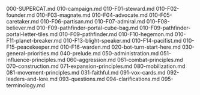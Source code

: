 000-SUPERCAT.md
010-campaign.md
010-F01-steward.md
010-F02-founder.md
010-F03-magnate.md
010-F04-advocate.md
010-F05-caretaker.md
010-F06-partisan.md
010-F07-admiral.md
010-F08-believer.md
010-F09-pathfinder-portal-cube-bag.md
010-F09-pathfinder-portal-letter-tiles.md
010-F09-pathfinder.md
010-F10-hegemon.md
010-F11-planet-breaker.md
010-F13-blight-speaker.md
010-F14-pacifist.md
010-F15-peacekeeper.md
010-F16-warden.md
020-bot-turn-start-here.md
030-general-priorities.md
040-prelude.md
050-administration.md
051-influence-principles.md
060-aggression.md
061-combat-principles.md
070-construction.md
071-expansion-principles.md
080-mobilization.md
081-movement-principles.md
031-faithful.md
091-vox-cards.md
092-leaders-and-lore.md
093-questions.md
094-clarifications.md
095-terminology.md
